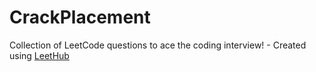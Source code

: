 # CrackPlacement
Collection of LeetCode questions to ace the coding interview! - Created using [LeetHub](https://github.com/QasimWani/LeetHub)
